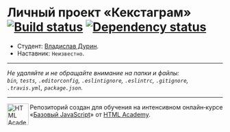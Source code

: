 # Личный проект «Кекстаграм» [![Build status][travis-image]][travis-url] [![Dependency status][dependency-image]][dependency-url]

* Студент: [Владислав Дурин](https://up.htmlacademy.ru/javascript/8/user/113967).
* Наставник: `Неизвестно`.

---

_Не удаляйте и не обращайте внимание на папки и файлы:_<br>
_`bin`, `tests`, `.editorconfig`, `.eslintignore`, `.eslintrc`, `.gitignore`, `.travis.yml`, `package.json`._

---

<a href="https://htmlacademy.ru/intensive/javascript"><img align="left" width="50" height="50" title="HTML Academy" src="https://up.htmlacademy.ru/static/img/intensive/javascript/logo-for-github.svg"></a>

Репозиторий создан для обучения на интенсивном онлайн‑курсе «[Базовый JavaScript](https://htmlacademy.ru/intensive/javascript)» от [HTML Academy](https://htmlacademy.ru).

[travis-image]: https://travis-ci.org/htmlacademy-javascript/113967-kekstagram.svg?branch=master
[travis-url]: https://travis-ci.org/htmlacademy-javascript/113967-kekstagram
[dependency-image]: https://david-dm.org/htmlacademy-javascript/113967-kekstagram.svg?style=flat-square
[dependency-url]: https://david-dm.org/htmlacademy-javascript/113967-kekstagram
